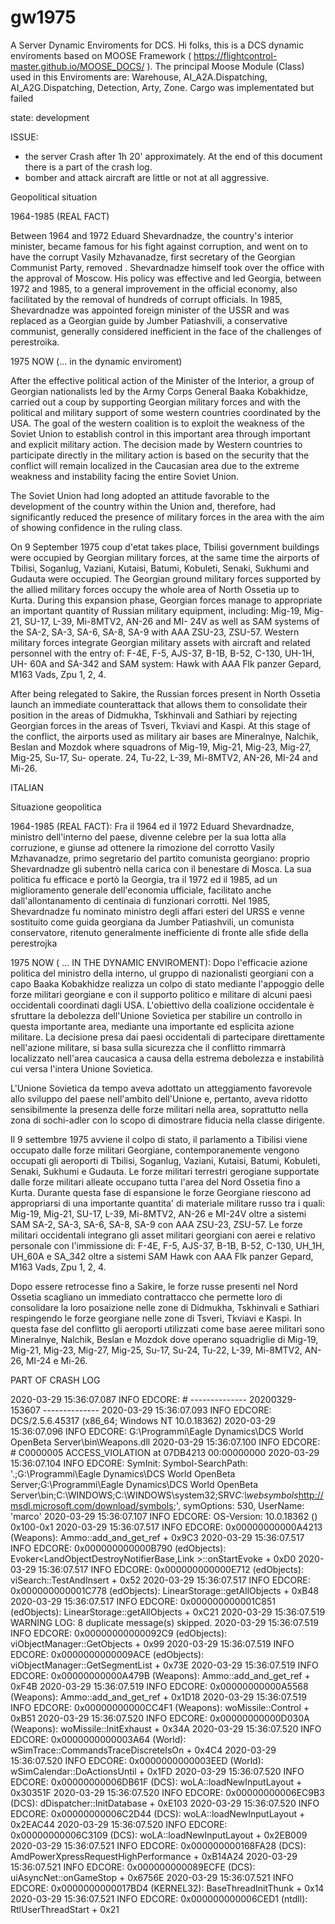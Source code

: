 # gw1975
A Server Dynamic Enviroments for DCS.
Hi folks, this is a DCS dynamic enviroments based on MOOSE Framework ( https://flightcontrol-master.github.io/MOOSE_DOCS/ ). 
The principal Moose Module (Class) used in this Enviroments are: Warehouse, AI_A2A.Dispatching, AI_A2G.Dispatching, Detection, Arty, Zone. Cargo was implementated but failed

state: development

ISSUE:
- the server Crash after 1h 20' approximately. At the end of this document there is a part of the crash log.
- bomber and attack aircraft are little or not at all aggressive.


Geopolitical situation

1964-1985 (REAL FACT)

Between 1964 and 1972 Eduard Shevardnadze, the country's interior minister, became famous for his fight against corruption, and went on to have the corrupt Vasily Mzhavanadze, first secretary of the Georgian Communist Party, removed . Shevardnadze himself took over the office with the approval of Moscow. His policy was effective and led Georgia, between 1972 and 1985, to a general improvement in the official economy, also facilitated by the removal of hundreds of corrupt officials. In 1985, Shevardnadze was appointed foreign minister of the USSR and was replaced as a Georgian guide by Jumber Patiashvili, a conservative communist, generally considered inefficient in the face of the challenges of perestroika.



1975 NOW 
(... in the dynamic enviroment)

After the effective political action of the Minister of the Interior, a group of Georgian nationalists led by the Army Corps General Baaka Kobakhidze, carried out a coup by supporting Georgian military forces and with the political and military support of some western countries coordinated by the USA. The goal of the western coalition is to exploit the weakness of the Soviet Union to establish control in this important area through important and explicit military action. The decision made by Western countries to participate directly in the military action is based on the security that the conflict will remain localized in the Caucasian area due to the extreme weakness and instability facing the entire Soviet Union.

The Soviet Union had long adopted an attitude favorable to the development of the country within the Union and, therefore, had significantly reduced the presence of military forces in the area with the aim of showing confidence in the ruling class.

On 9 September 1975 coup d'etat takes place, Tbilisi government buildings were occupied by Georgian military forces, at the same time the airports of Tbilisi, Soganlug, Vaziani, Kutaisi, Batumi, Kobuleti, Senaki, Sukhumi and Gudauta were occupied. The Georgian ground military forces supported by the allied military forces occupy the whole area of North Ossetia up to Kurta. During this expansion phase, Georgian forces manage to appropriate an important quantity of Russian military equipment, including: Mig-19, Mig-21, SU-17, L-39, Mi-8MTV2, AN-26 and MI- 24V as well as SAM systems of the SA-2, SA-3, SA-6, SA-8, SA-9 with AAA ZSU-23, ZSU-57. Western military forces integrate Georgian military assets with aircraft and related personnel with the entry of: F-4E, F-5, AJS-37, B-1B, B-52, C-130, UH-1H, UH- 60A and SA-342 and SAM system: Hawk with AAA Flk panzer Gepard, M163 Vads, Zpu 1, 2, 4.

After being relegated to Sakire, the Russian forces present in North Ossetia launch an immediate counterattack that allows them to consolidate their position in the areas of Didmukha, Tskhinvali and Sathiari by rejecting Georgian forces in the areas of Tsveri, Tkviavi and Kaspi. At this stage of the conflict, the airports used as military air bases are Mineralnye, Nalchik, Beslan and Mozdok where squadrons of Mig-19, Mig-21, Mig-23, Mig-27, Mig-25, Su-17, Su- operate. 24, Tu-22, L-39, Mi-8MTV2, AN-26, MI-24 and Mi-26.






ITALIAN

Situazione geopolitica

1964-1985 (REAL FACT): 
Fra il 1964 ed il 1972 Eduard Shevardnadze, ministro dell'interno del paese, divenne celebre per la sua lotta alla corruzione, e giunse ad ottenere la rimozione del corrotto Vasily Mzhavanadze, primo segretario del partito comunista georgiano: proprio Shevardnadze gli subentrò nella carica con il benestare di Mosca. La sua politica fu efficace e portò la Georgia, tra il 1972 ed il 1985, ad un miglioramento generale dell'economia ufficiale, facilitato anche dall'allontanamento di centinaia di funzionari corrotti. Nel 1985, Shevardnadze fu nominato ministro degli affari esteri del URSS e venne sostituito come guida georgiana da Jumber Patiashvili, un comunista conservatore, ritenuto generalmente inefficiente di fronte alle sfide della perestrojka



1975 NOW ( ... IN THE DYNAMIC ENVIROMENT): 
Dopo l'efficacie azione politica del ministro della interno, ul gruppo di nazionalisti georgiani con a capo Baaka Kobakhidze realizza un colpo di stato mediante l'appoggio delle forze militari georgiane e con il supporto politico e militare di alcuni paesi occidentali coordinati dagli USA. L'obiettivo della coalizione occidentale è sfruttare la debolezza dell'Unione Sovietica per stabilire un controllo in questa importante area, mediante una importante ed esplicita azione militare. La decisione presa dai paesi occidentali di partecipare direttamente nell'azione militare, si basa sulla sicurezza che il conflitto rimmarrà localizzato nell'area caucasica a causa della estrema debolezza e instabilità cui versa l'intera Unione Sovietica.

L'Unione Sovietica da tempo aveva adottato un atteggiamento favorevole allo sviluppo del paese nell'ambito dell'Unione e, pertanto, aveva  ridotto sensibilmente la presenza delle  forze militari nella area, soprattutto nella zona di sochi-adler con lo scopo di dimostrare fiducia nella classe dirigente.

Il 9 settembre 1975 avviene il colpo di stato, il parlamento a Tibilisi viene occupato dalle forze militari Georgiane, contemporanemente vengono occupati gli aeroporti di Tbilisi, Soganlug, Vaziani, Kutaisi, Batumi, Kobuleti, Senaki, Sukhumi e Gudauta. Le forze militari terrestri gerogiane supportate dalle forze militari alleate occupano tutta l'area del Nord Ossetia fino a Kurta. Durante questa fase di espansione le forze Georgiane riescono ad appropriarsi di una importante quantita' di materiale militare russo tra i quali:
Mig-19, Mig-21, SU-17, L-39, Mi-8MTV2, AN-26 e MI-24V oltre a sistemi SAM SA-2, SA-3, SA-6, SA-8, SA-9 con AAA ZSU-23, ZSU-57. Le forze militari occidentali integrano gli asset militari georgiani con aerei e relativo personale con l'immissione di: F-4E, F-5, AJS-37, B-1B, B-52, C-130, UH_1H, UH_60A e SA_342 oltre a sistemi SAM Hawk con AAA Flk panzer Gepard, M163 Vads, Zpu 1, 2, 4.

Dopo essere retrocesse fino a Sakire, le forze russe presenti nel Nord Ossetia scagliano un immediato contrattacco che permette loro di consolidare la loro posaizione nelle zone di Didmukha, Tskhinvali e Sathiari respingendo le forze georgiane nelle zone di Tsveri, Tkviavi e Kaspi. In questa fase del conflitto gli aeroporti utilizzati come base aeree militari sono Mineralnye, Nalchik, Beslan e Mozdok dove operano squadriglie di Mig-19, Mig-21, Mig-23, Mig-27, Mig-25, Su-17, Su-24, Tu-22, L-39, Mi-8MTV2, AN-26, MI-24 e Mi-26. 





PART OF CRASH LOG

2020-03-29 15:36:07.087 INFO    EDCORE: # -------------- 20200329-153607 --------------
2020-03-29 15:36:07.093 INFO    EDCORE: DCS/2.5.6.45317 (x86_64; Windows NT 10.0.18362)
2020-03-29 15:36:07.096 INFO    EDCORE: G:\Programmi\Eagle Dynamics\DCS World OpenBeta Server\bin\Weapons.dll
2020-03-29 15:36:07.100 INFO    EDCORE: # C0000005 ACCESS_VIOLATION at 07DB4213 00:00000000
2020-03-29 15:36:07.104 INFO    EDCORE: SymInit: Symbol-SearchPath: '.;G:\Programmi\Eagle Dynamics\DCS World OpenBeta Server;G:\Programmi\Eagle Dynamics\DCS World OpenBeta Server\bin;C:\WINDOWS;C:\WINDOWS\system32;SRV*C:\websymbols*http://msdl.microsoft.com/download/symbols;', symOptions: 530, UserName: 'marco'
2020-03-29 15:36:07.107 INFO    EDCORE: OS-Version: 10.0.18362 () 0x100-0x1
2020-03-29 15:36:07.517 INFO    EDCORE: 0x00000000000A4213 (Weapons): Ammo::add_and_get_ref + 0x9C3
2020-03-29 15:36:07.517 INFO    EDCORE: 0x000000000000B790 (edObjects): Evoker<LandObjectDestroyNotifierBase,Link<LandObjectDestroyNotifierBase> >::onStartEvoke + 0xD0
2020-03-29 15:36:07.517 INFO    EDCORE: 0x000000000000E712 (edObjects): viSearch::TestAndInsert + 0x52
2020-03-29 15:36:07.517 INFO    EDCORE: 0x000000000001C778 (edObjects): LinearStorage::getAllObjects + 0xB48
2020-03-29 15:36:07.517 INFO    EDCORE: 0x000000000001C851 (edObjects): LinearStorage::getAllObjects + 0xC21
2020-03-29 15:36:07.519 WARNING LOG: 8 duplicate message(s) skipped.
2020-03-29 15:36:07.519 INFO    EDCORE: 0x00000000000092C9 (edObjects): viObjectManager::GetObjects + 0x99
2020-03-29 15:36:07.519 INFO    EDCORE: 0x0000000000009ACE (edObjects): viObjectManager::GetSegmentList + 0x73E
2020-03-29 15:36:07.519 INFO    EDCORE: 0x00000000000A479B (Weapons): Ammo::add_and_get_ref + 0xF4B
2020-03-29 15:36:07.519 INFO    EDCORE: 0x00000000000A5568 (Weapons): Ammo::add_and_get_ref + 0x1D18
2020-03-29 15:36:07.519 INFO    EDCORE: 0x00000000000CC4F1 (Weapons): woMissile::Control + 0xB51
2020-03-29 15:36:07.520 INFO    EDCORE: 0x00000000000D030A (Weapons): woMissile::InitExhaust + 0x34A
2020-03-29 15:36:07.520 INFO    EDCORE: 0x0000000000003A64 (World): wSimTrace::CommandsTraceDiscreteIsOn + 0x4C4
2020-03-29 15:36:07.520 INFO    EDCORE: 0x0000000000003EED (World): wSimCalendar::DoActionsUntil + 0x1FD
2020-03-29 15:36:07.520 INFO    EDCORE: 0x00000000006DB61F (DCS): woLA::loadNewInputLayout + 0x30351F
2020-03-29 15:36:07.520 INFO    EDCORE: 0x00000000006EC9B3 (DCS): dDispatcher::InitDatabase + 0xE103
2020-03-29 15:36:07.520 INFO    EDCORE: 0x00000000006C2D44 (DCS): woLA::loadNewInputLayout + 0x2EAC44
2020-03-29 15:36:07.520 INFO    EDCORE: 0x00000000006C3109 (DCS): woLA::loadNewInputLayout + 0x2EB009
2020-03-29 15:36:07.521 INFO    EDCORE: 0x000000000168FA28 (DCS): AmdPowerXpressRequestHighPerformance + 0xB14A24
2020-03-29 15:36:07.521 INFO    EDCORE: 0x000000000089ECFE (DCS): uiAsyncNet::onGameStop + 0x6756E
2020-03-29 15:36:07.521 INFO    EDCORE: 0x0000000000017BD4 (KERNEL32): BaseThreadInitThunk + 0x14
2020-03-29 15:36:07.521 INFO    EDCORE: 0x000000000006CED1 (ntdll): RtlUserThreadStart + 0x21



